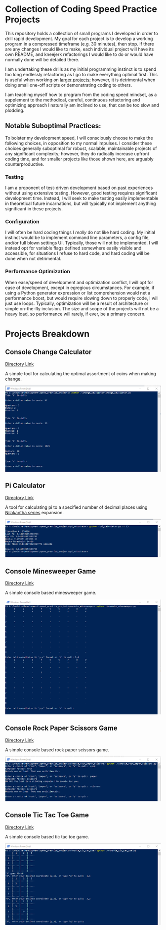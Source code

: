 # Collection of Coding Speed Practice Projects
This repository holds a collection of small programs I developed in
order to drill rapid development. My goal for each project is to develop
a working program in a compressed timeframe (e.g. 30 minutes), then stop.
If there are any changes I would like to make, each individual project
will have its own README, and kneejerk refactorings I would like to do or
would have normally done will be detailed there.

I am undertaking these drills as my initial programming instinct is to
spend too long endlessly refactoring as I go to make everything optimal
first. This is useful when working on [larger projects](https://github.com/jtmorris/ad-blocking-detector);
however, it is detrimental when doing small one-off scripts or demonstrating
coding to others.

I am teaching myself how to program from the coding speed mindset, as a
supplement to the methodical, careful, continuous refactoring and optimizing
approach I naturally am inclined to use, that can be too slow and plodding.

## Notable Suboptimal Practices:
To bolster my development speed, I will consciously choose to make the
following choices, in opposition to my normal impulses. I consider these
choices generally suboptimal for robust, scalable, maintainable projects
of any significant complexity; however, they do radically increase
upfront coding time, and for smaller projects like those shown here, are
arguably counterproductive.

### Testing
I am a proponent of test-driven development based on past experiences
without using extensive testing. However, good testing requires
significant development time. Instead, I will seek to make testing easily
implementable in theoretical future incarnations, but will typically
not implement anything significant in these projects.

### Configuration
I will often be hard coding things I *really* do not like hard coding.
My initial instinct would be to implement command line parameters, a
config file, and/or full blown settings UI. Typically, those will not be
implemented. I will instead opt for variable flags defined somewhere
easily visible and accessible, for situations I refuse to hard code, and
hard coding will be done when not detrimental.

### Performance Optimization
When ease/speed of development and optimization conflict, I will opt for
ease of development, except in egregious circumstances. For example, if
using a Python generator expression or list comprehension would net a
performance boost, but would require slowing down to properly code, I
will just use loops. Typically, optimization will be a result of
architecture or simple on-the-fly inclusion. The size and scope of the
projects will not be a heavy load, so performance will rarely, if ever,
be a primary concern.


# Projects Breakdown
## Console Change Calculator
[Directory Link](https://github.com/jtmorris/speed_practice_projects/tree/master/change_calculator)

A simple tool for calculating the optimal assortment of coins when making
change.
<p align="center">
	<img src="resources/change_calculator_1.png">
</p>

## Pi Calculator
[Directory Link](https://github.com/jtmorris/speed_practice_projects/tree/master/pi_calculator)

A tool for calculating pi to a specified number of decimal places using
[Nilakantha series](https://en.wikipedia.org/wiki/Pi#Infinite_series)
expansion.
<p align="center">
	<img src="resources/pi_calculator_1.png">
</p>

## Console Minesweeper Game
[Directory Link](https://github.com/jtmorris/speed_practice_projects/tree/master/console_minesweeper)

A simple console based minesweeper game.
<p align="center">
	<img src="resources/console_minesweeper_2.png">
</p>

## Console Rock Paper Scissors Game
[Directory Link](https://github.com/jtmorris/speed_practice_projects/tree/master/console_rock_paper_scissors)

A simple console based rock paper scissors game.
<p align="center">
	<img src="resources/console_rock_paper_scissors_1.png">
</p>

## Console Tic Tac Toe Game
[Directory Link](https://github.com/jtmorris/speed_practice_projects/tree/master/console_tic_tac_toe)

A simple console based tic tac toe game.
<p align="center">
	<img src="resources/console_tic_tac_toe_1.png">
</p>